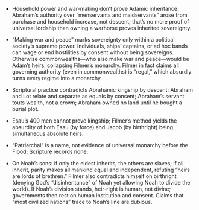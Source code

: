 - Household power and war-making don’t prove Adamic inheritance. Abraham’s authority over “menservants and maidservants” arose from purchase and household increase, not descent; that’s no more proof of universal lordship than owning a warhorse proves inherited sovereignty.

- “Making war and peace” marks sovereignty only within a political society’s supreme power. Individuals, ships’ captains, or ad hoc bands can wage or end hostilities by consent without being sovereigns. Otherwise commonwealths—who also make war and peace—would be Adam’s heirs, collapsing Filmer’s monarchy. Filmer in fact claims all governing authority (even in commonwealths) is “regal,” which absurdly turns every regime into a monarchy.

- Scriptural practice contradicts Abrahamic kingship by descent: Abraham and Lot relate and separate as equals by consent; Abraham’s servant touts wealth, not a crown; Abraham owned no land until he bought a burial plot.

- Esau’s 400 men cannot prove kingship; Filmer’s method yields the absurdity of both Esau (by force) and Jacob (by birthright) being simultaneous absolute heirs.

- “Patriarchal” is a name, not evidence of universal monarchy before the Flood; Scripture records none.

- On Noah’s sons: if only the eldest inherits, the others are slaves; if all inherit, parity makes all mankind equal and independent, refuting “heirs are lords of brethren.” Filmer also contradicts himself on birthright (denying God’s “disinheritance” of Noah yet allowing Noah to divide the world). If Noah’s division stands, heir-right is human, not divine; governments then rest on human institution and consent. Claims that “most civilized nations” trace to Noah’s line are dubious.